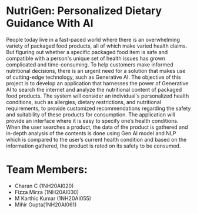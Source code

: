 # NutriGen: Personalized Dietary Guidance With AI

People today live in a fast-paced world where there is an overwhelming variety of packaged food products, all of which make varied health claims. But figuring out whether a specific packaged food item is safe and compatible with a person's unique set of health issues has grown complicated and time-consuming. To help customers make informed nutritional decisions, there is an urgent need for a solution that makes use of cutting-edge technology, such as Generative AI. The objective of this project is to develop an application that harnesses the power of Generative AI to search the internet and analyze the nutritional content of packaged food products. The system will consider an individual's personalized health conditions, such as allergies, dietary restrictions, and nutritional requirements, to provide customized recommendations regarding the safety and suitability of these products for consumption. The application will provide an interface where it is easy to specify one’s health conditions. When the user searches a product, the data of the product is gathered and in-depth analysis of the contents is done using Gen AI model and NLP which is compared to the user’s current health condition and based on the information gathered, the product is rated on its safety to be consumed.

# Team Members:
- Charan C (1NH20AI020)
- Fizza Mirza (1NH20AI030)
- M Karthic Kumar (1NH20AI055)
- Mihir Gupta(1NH20AI061)

